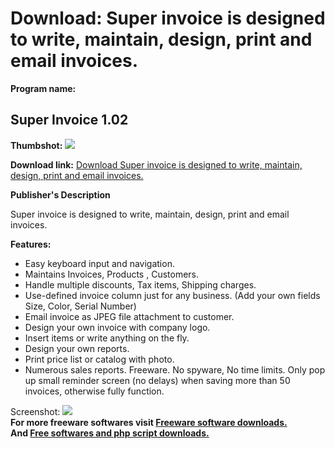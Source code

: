# Download: Super invoice is designed to write, maintain, design, print and email invoices.

**Program name:**

## Super Invoice 1.02

  
**Thumbshot:** ![](http://www.freewarefiles.com/screenshot/superinvoiceV1_a_md.gif)   
  
**Download link:** [Download Super invoice is designed to write, maintain, design, print and email invoices.](http://freesoftwares.boysofts.com/Super-Invoice_program_21611.html)  
  


**Publisher's Description**  
  


Super invoice is designed to write, maintain, design, print and email invoices. 

**Features:**

  * Easy keyboard input and navigation. 
  * Maintains Invoices, Products , Customers. 
  * Handle multiple discounts, Tax items, Shipping charges. 
  * Use-defined invoice column just for any business. (Add your own fields Size, Color, Serial Number) 
  * Email invoice as JPEG file attachment to customer. 
  * Design your own invoice with company logo. 
  * Insert items or write anything on the fly. 
  * Design your own reports. 
  * Print price list or catalog with photo. 
  * Numerous sales reports. 
Freeware. No spyware, No time limits. Only pop up small reminder screen (no delays) when saving more than 50 invoices, otherwise fully function. 

  
  
Screenshot: ![](http://www.freewarefiles.com/screenshot/superinvoiceV1_a.gif)   
**For more freeware softwares visit [Freeware software downloads.](http://freesoftwares.boysofts.com/)**   
**And [Free softwares and php script downloads.](http://www.boysofts.com/)**
